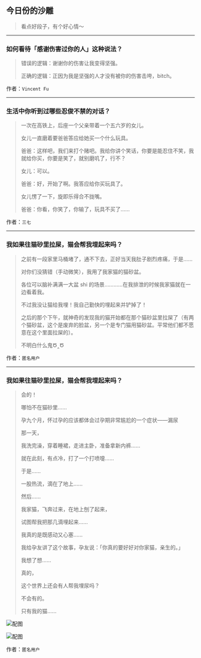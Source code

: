 ## 今日份的沙雕

> 看点好段子，有个好心情～


 
---

### 如何看待「感谢伤害过你的人」这种说法？

> 错误的逻辑：谢谢你的伤害让我变得坚强。
> 
> 正确的逻辑：正因为我是坚强的人才没有被你的伤害击垮，bitch。


作者：`Vincent Fu`

---

### 生活中你听到过哪些忍俊不禁的对话？

> 一次在高铁上，后座一个父亲带着一个五六岁的女儿。
> 
> 女儿一直磨着要爸爸答应给她买一个什么玩具。
> 
> 爸爸：这样吧，我们来打个赌吧。我给你讲个笑话，你要是能忍住不笑，我就给你买，你要是笑了，就别磨叽了，行不？
> 
> 女儿：可以。
> 
> 爸爸：好，开始了啊。我答应给你买玩具了。
> 
> 女儿愣了一下，旋即乐得合不拢嘴。
> 
> 爸爸：你看，你笑了，你输了，玩具不买了……


作者：`三七`

---

### 我如果往猫砂里拉屎，猫会帮我埋起来吗？

> 之前有一段家里马桶堵了，通不下去，正好当天我肚子剧烈疼痛，于是……
> 
> 对你们没猜错（手动微笑），我用了我家猫的猫砂盆。
> 
> 各位可以脑补满满一大盆 shi 的场景…………在我排泄的时候我家猫就在一边看着我。
> 
> 不过我没让猫给我埋！我自己勤快的埋起来并铲掉了！
> 
> 之后的那个下午，就神奇的发现我的猫开始都在那个猫砂盆里拉屎了（有两个猫砂盆，这个是废弃的脸盆，另一个是专门猫用猫砂盆。平常他们都不愿意在这个里面拉屎的）。
> 
> 不明白什么鬼Ծ‸Ծ


作者：`匿名用户`

---

### 我如果往猫砂里拉屎，猫会帮我埋起来吗？

> 会的！
> 
> 哪怕不在猫砂里……
> 
> 孕九个月，怀过孕的应该都体会过孕期非常尴尬的一个症状——漏尿
> 
> 那一天，
> 
> 我洗完澡，穿着睡裙，走进主卧，准备拿新内裤……
> 
> 就在此刻，有点冷，打了一个打喷嚏……
> 
> 于是……
> 
> 一股热流，滴在了地上……
> 
> 然后……
> 
> 我家猫，飞奔过来，在地上刨了起来，
> 
> 试图帮我把那几滴埋起来……
> 
> 我真的是既感动又心塞……
> 
> 我给孕友讲了这个故事，孕友说：「你真的要好好对你家猫，亲生的。」
> 
> 我想了想……
> 
> 真的，
> 
> 这个世界上还会有人帮我埋尿吗？
> 
> 不会有的。
> 
> 只有我的猫……



![配图](http://pic4.zhimg.com/70/v2-e4d1684c6bed3d3c31bf02977125c7ab_b.jpg)



![配图](http://pic4.zhimg.com/70/v2-d321e03539b9909c8da13d07f16261db_b.jpg)


作者：`匿名用户`
